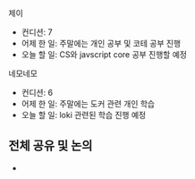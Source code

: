 
제이
- 컨디션:  7
- 어제 한 일: 주말에는 개인 공부 및 코테 공부 진행
- 오늘 할 일: CS와 javscript core 공부 진행할 예정

네모네모
 - 컨디션: 6
- 어제 한 일: 주말에는 도커 관련 개인 학습
- 오늘 할 일: loki 관련된 학습 진행 예정

## 전체 공유 및 논의
- 
